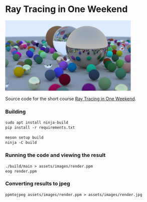 # Ray Tracing in One Weekend

![Render](/assets/images/render.png)

Source code for the short course [Ray Tracing in One Weekend](https://raytracing.github.io/books/RayTracingInOneWeekend.html).

### Building

```
sudo apt install ninja-build
pip install -r requirements.txt

meson setup build
ninja -C build
```

### Running the code and viewing the result

```
./build/main > assets/images/render.ppm
eog render.ppm
```

### Converting results to jpeg
```
ppmtojpeg assets/images/render.ppm > assets/images/render.jpg
```
